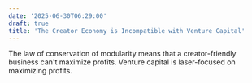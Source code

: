 ```yaml
---
date: '2025-06-30T06:29:00'
draft: true
title: 'The Creator Economy is Incompatible with Venture Capital'
---
```

The law of conservation of modularity means that a creator-friendly business can't maximize profits. Venture capital is laser-focused on maximizing profits.
